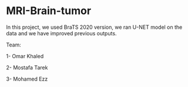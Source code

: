 # MRI-Brain-tumor
In this project, we used BraTS 2020 version, we ran U-NET model on the data and we have improved previous outputs.


Team:

1- Omar Khaled

2- Mostafa Tarek

3- Mohamed Ezz
